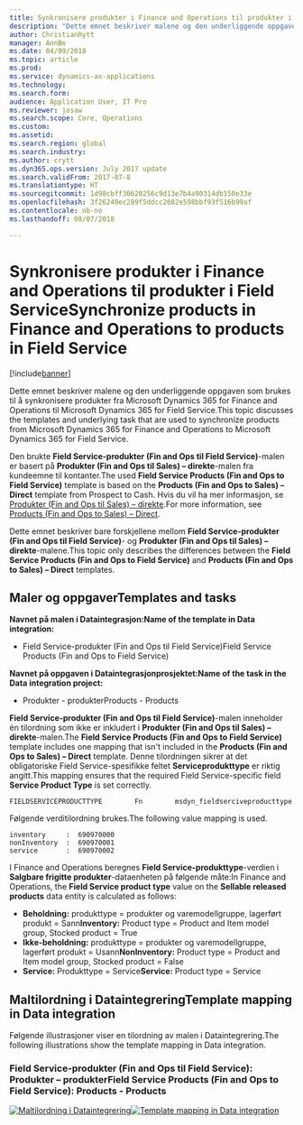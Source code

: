 ```yaml
---
title: Synkronisere produkter i Finance and Operations til produkter i Field Service
description: "Dette emnet beskriver malene og den underliggende oppgaven som brukes til å synkronisere produkter fra Microsoft Dynamics 365 for Finance and Operations til Microsoft Dynamics 365 for Field Service."
author: ChristianRytt
manager: AnnBe
ms.date: 04/09/2018
ms.topic: article
ms.prod: 
ms.service: dynamics-ax-applications
ms.technology: 
ms.search.form: 
audience: Application User, IT Pro
ms.reviewer: josaw
ms.search.scope: Core, Operations
ms.custom: 
ms.assetid: 
ms.search.region: global
ms.search.industry: 
ms.author: crytt
ms.dyn365.ops.version: July 2017 update
ms.search.validFrom: 2017-07-8
ms.translationtype: HT
ms.sourcegitcommit: 1d98cbff30620256c9d13e7b4a90314db150e33e
ms.openlocfilehash: 3f26240ec289f5ddcc2682e598bbf93f516b99af
ms.contentlocale: nb-no
ms.lasthandoff: 08/07/2018

---
```


# <a name="synchronize-products-in-finance-and-operations-to-products-in-field-service"></a><span data-ttu-id="17302-103">Synkronisere produkter i Finance and Operations til produkter i Field Service</span><span class="sxs-lookup"><span data-stu-id="17302-103">Synchronize products in Finance and Operations to products in Field Service</span></span>

[!include[banner](../includes/banner.md)]

<span data-ttu-id="17302-104">Dette emnet beskriver malene og den underliggende oppgaven som brukes til å synkronisere produkter fra Microsoft Dynamics 365 for Finance and Operations til Microsoft Dynamics 365 for Field Service.</span><span class="sxs-lookup"><span data-stu-id="17302-104">This topic discusses the templates and underlying task that are used to synchronize products from Microsoft Dynamics 365 for Finance and Operations to Microsoft Dynamics 365 for Field Service.</span></span>

<span data-ttu-id="17302-105">Den brukte **Field Service-produkter (Fin and Ops til Field Service)**-malen er basert på **Produkter (Fin and Ops til Sales) – direkte**-malen fra kundeemne til kontanter.</span><span class="sxs-lookup"><span data-stu-id="17302-105">The used **Field Service Products (Fin and Ops to Field Service)** template is based on the **Products (Fin and Ops to Sales) – Direct** template from Prospect to Cash.</span></span> <span data-ttu-id="17302-106">Hvis du vil ha mer informasjon, se [Produkter (Fin and Ops til Sales) – direkte](https://docs.microsoft.com/en-us/dynamics365/unified-operations/supply-chain/sales-marketing/products-template-mapping-direct).</span><span class="sxs-lookup"><span data-stu-id="17302-106">For more information, see [Products (Fin and Ops to Sales) – Direct](https://docs.microsoft.com/en-us/dynamics365/unified-operations/supply-chain/sales-marketing/products-template-mapping-direct).</span></span>

<span data-ttu-id="17302-107">Dette emnet beskriver bare forskjellene mellom **Field Service-produkter (Fin and Ops til Field Service)**- og **Produkter (Fin and Ops til Sales) – direkte**-malene.</span><span class="sxs-lookup"><span data-stu-id="17302-107">This topic only describes the differences between the **Field Service Products (Fin and Ops to Field Service)** and **Products (Fin and Ops to Sales) – Direct** templates.</span></span>

## <a name="templates-and-tasks"></a><span data-ttu-id="17302-108">Maler og oppgaver</span><span class="sxs-lookup"><span data-stu-id="17302-108">Templates and tasks</span></span>

<span data-ttu-id="17302-109">**Navnet på malen i Dataintegrasjon:**</span><span class="sxs-lookup"><span data-stu-id="17302-109">**Name of the template in Data integration:**</span></span>

- <span data-ttu-id="17302-110">Field Service-produkter (Fin and Ops til Field Service)</span><span class="sxs-lookup"><span data-stu-id="17302-110">Field Service Products (Fin and Ops to Field Service)</span></span>

<span data-ttu-id="17302-111">**Navnet på oppgaven i Dataintegrasjonprosjektet:**</span><span class="sxs-lookup"><span data-stu-id="17302-111">**Name of the task in the Data integration project:**</span></span>

- <span data-ttu-id="17302-112">Produkter - produkter</span><span class="sxs-lookup"><span data-stu-id="17302-112">Products - Products</span></span>

<span data-ttu-id="17302-113">**Field Service-produkter (Fin and Ops til Field Service)**-malen inneholder én tilordning som ikke er inkludert i **Produkter (Fin and Ops til Sales) – direkte**-malen.</span><span class="sxs-lookup"><span data-stu-id="17302-113">The **Field Service Products (Fin and Ops to Field Service)** template includes one mapping that isn't included in the **Products (Fin and Ops to Sales) – Direct** template.</span></span> <span data-ttu-id="17302-114">Denne tilordningen sikrer at det obligatoriske Field Service-spesifikke feltet **Serviceprodukttype** er riktig angitt.</span><span class="sxs-lookup"><span data-stu-id="17302-114">This mapping ensures that the required Field Service-specific field **Service Product Type** is set correctly.</span></span>

```
FIELDSERVICEPRODUCTTYPE        Fn        msdyn_fieldserciveproducttype
```

<span data-ttu-id="17302-115">Følgende verditilordning brukes.</span><span class="sxs-lookup"><span data-stu-id="17302-115">The following value mapping is used.</span></span>

```
inventory     :  690970000
nonInventory  :  690970001 
service       :  690970002 
```

<span data-ttu-id="17302-116">I Finance and Operations beregnes **Field Service-produkttype**-verdien i **Salgbare frigitte produkter**-dataenheten på følgende måte:</span><span class="sxs-lookup"><span data-stu-id="17302-116">In Finance and Operations, the **Field Service product type** value on the **Sellable released products** data entity is calculated as follows:</span></span>

- <span data-ttu-id="17302-117">**Beholdning:** produkttype = produkter og varemodellgruppe, lagerført produkt = Sann</span><span class="sxs-lookup"><span data-stu-id="17302-117">**Inventory:** Product type = Product and Item model group, Stocked product = True</span></span>
- <span data-ttu-id="17302-118">**Ikke-beholdning:** produkttype = produkter og varemodellgruppe, lagerført produkt = Usann</span><span class="sxs-lookup"><span data-stu-id="17302-118">**NonInventory:** Product type = Product and Item model group, Stocked product = False</span></span>
- <span data-ttu-id="17302-119">**Service:** Produkttype = Service</span><span class="sxs-lookup"><span data-stu-id="17302-119">**Service:** Product type = Service</span></span>

## <a name="template-mapping-in-data-integration"></a><span data-ttu-id="17302-120">Maltilordning i Dataintegrering</span><span class="sxs-lookup"><span data-stu-id="17302-120">Template mapping in Data integration</span></span>

<span data-ttu-id="17302-121">Følgende illustrasjoner viser en tilordning av malen i Dataintegrering.</span><span class="sxs-lookup"><span data-stu-id="17302-121">The following illustrations show the template mapping in Data integration.</span></span>

### <a name="field-service-products-fin-and-ops-to-field-service-products---products"></a><span data-ttu-id="17302-122">Field Service-produkter (Fin and Ops til Field Service): Produkter – produkter</span><span class="sxs-lookup"><span data-stu-id="17302-122">Field Service Products (Fin and Ops to Field Service): Products - Products</span></span>

<span data-ttu-id="17302-123">[![Maltilordning i Dataintegrering](./media/FSProduct.png)](./media/FSProduct.png)</span><span class="sxs-lookup"><span data-stu-id="17302-123">[![Template mapping in Data integration](./media/FSProduct.png)](./media/FSProduct.png)</span></span>

